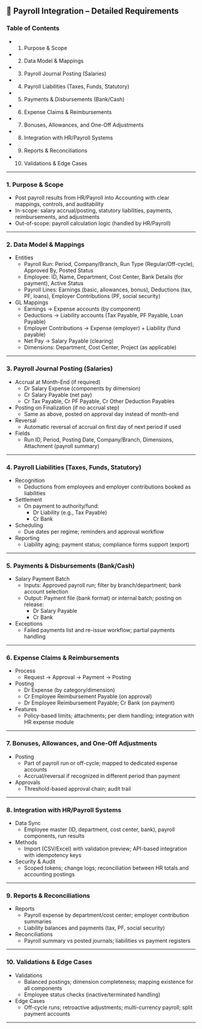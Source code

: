 ## 🔹 Payroll Integration – Detailed Requirements

### Table of Contents
- 1. Purpose & Scope
- 2. Data Model & Mappings
- 3. Payroll Journal Posting (Salaries)
- 4. Payroll Liabilities (Taxes, Funds, Statutory)
- 5. Payments & Disbursements (Bank/Cash)
- 6. Expense Claims & Reimbursements
- 7. Bonuses, Allowances, and One-Off Adjustments
- 8. Integration with HR/Payroll Systems
- 9. Reports & Reconciliations
- 10. Validations & Edge Cases

---

### 1. Purpose & Scope
- Post payroll results from HR/Payroll into Accounting with clear mappings, controls, and auditability
- In-scope: salary accrual/posting, statutory liabilities, payments, reimbursements, and adjustments
- Out-of-scope: payroll calculation logic (handled by HR/Payroll)

---

### 2. Data Model & Mappings
- Entities
  - Payroll Run: Period, Company/Branch, Run Type (Regular/Off-cycle), Approved By, Posted Status
  - Employee: ID, Name, Department, Cost Center, Bank Details (for payment), Active Status
  - Payroll Lines: Earnings (basic, allowances, bonus), Deductions (tax, PF, loans), Employer Contributions (PF, social security)
- GL Mappings
  - Earnings → Expense accounts (by component)
  - Deductions → Liability accounts (Tax Payable, PF Payable, Loan Payable)
  - Employer Contributions → Expense (employer) + Liability (fund payable)
  - Net Pay → Salary Payable (clearing)
  - Dimensions: Department, Cost Center, Project (as applicable)

---

### 3. Payroll Journal Posting (Salaries)
- Accrual at Month-End (if required)
  - Dr Salary Expense (components by dimension)
  - Cr Salary Payable (net pay)
  - Cr Tax Payable, Cr PF Payable, Cr Other Deduction Payables
- Posting on Finalization (if no accrual step)
  - Same as above, posted on approval day instead of month-end
- Reversal
  - Automatic reversal of accrual on first day of next period if used
- Fields
  - Run ID, Period, Posting Date, Company/Branch, Dimensions, Attachment (payroll summary)

---

### 4. Payroll Liabilities (Taxes, Funds, Statutory)
- Recognition
  - Deductions from employees and employer contributions booked as liabilities
- Settlement
  - On payment to authority/fund:
    - Dr Liability (e.g., Tax Payable)
    - Cr Bank
- Scheduling
  - Due dates per regime; reminders and approval workflow
- Reporting
  - Liability aging; payment status; compliance forms support (export)

---

### 5. Payments & Disbursements (Bank/Cash)
- Salary Payment Batch
  - Inputs: Approved payroll run; filter by branch/department; bank account selection
  - Output: Payment file (bank format) or internal batch; posting on release:
    - Dr Salary Payable
    - Cr Bank
- Exceptions
  - Failed payments list and re-issue workflow; partial payments handling

---

### 6. Expense Claims & Reimbursements
- Process
  - Request → Approval → Payment → Posting
- Posting
  - Dr Expense (by category/dimension)
  - Cr Employee Reimbursement Payable (on approval)
  - Dr Employee Reimbursement Payable; Cr Bank (on payment)
- Features
  - Policy-based limits; attachments; per diem handling; integration with HR expense module

---

### 7. Bonuses, Allowances, and One-Off Adjustments
- Posting
  - Part of payroll run or off-cycle; mapped to dedicated expense accounts
  - Accrual/reversal if recognized in different period than payment
- Approvals
  - Threshold-based approval chain; audit trail

---

### 8. Integration with HR/Payroll Systems
- Data Sync
  - Employee master (ID, department, cost center, bank), payroll components, run results
- Methods
  - Import (CSV/Excel) with validation preview; API-based integration with idempotency keys
- Security & Audit
  - Scoped tokens; change logs; reconciliation between HR totals and accounting postings

---

### 9. Reports & Reconciliations
- Reports
  - Payroll expense by department/cost center; employer contribution summaries
  - Liability balances and payments (tax, PF, social security)
- Reconciliations
  - Payroll summary vs posted journals; liabilities vs payment registers

---

### 10. Validations & Edge Cases
- Validations
  - Balanced postings; dimension completeness; mapping existence for all components
  - Employee status checks (inactive/terminated handling)
- Edge Cases
  - Off-cycle runs; retroactive adjustments; multi-currency payroll; split payment accounts

---

